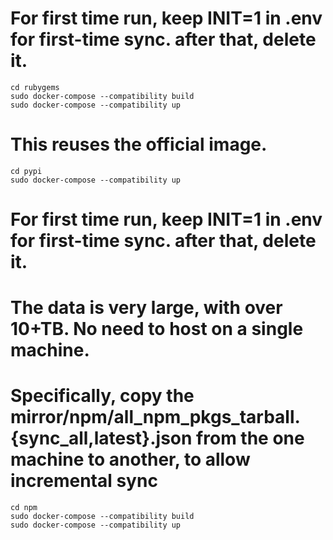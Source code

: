 # For first time run, keep INIT=1 in .env for first-time sync. after that, delete it.
```
cd rubygems 
sudo docker-compose --compatibility build
sudo docker-compose --compatibility up
```

# This reuses the official image.
```
cd pypi
sudo docker-compose --compatibility up
```

# For first time run, keep INIT=1 in .env for first-time sync. after that, delete it.
# The data is very large, with over 10+TB. No need to host on a single machine.
# Specifically, copy the mirror/npm/all_npm_pkgs_tarball.{sync_all,latest}.json from the one machine to another, to allow incremental sync
```
cd npm
sudo docker-compose --compatibility build
sudo docker-compose --compatibility up
```

